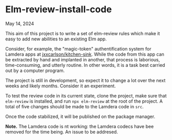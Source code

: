 # Elm-review-install-code

May 14, 2024

This aim of this project is to write a set of elm-review rules
which make it easy to add new abilities to an existing Elm app.

Consider, for example, the "magic-token" authentification
system for Lamdera apps at [jxxcarlson/kitchen-sink](https://github.com/jxxcarlson/kitchen-sink).
While the code from this app can be extracted by hand and implanted
in another, that process is laborious, time-consuming, and
utterly routine. In other words, it is a task best carried out by a 
computer program.

The project is still in development, so expect it to change a lot
over the next weeks and likely months.  Consider it an experiment.

To test the review code in its current state, clone the project, make sure
that `elm-review` is installed, and run `npx elm-review` at the 
root of the project.  A total of five changes should be made to 
the Lamdera code in `src`.

Once the code stabilized, it will be published on the package manager.


**Note.** The Lamdera code is nt working: the Lamdera codecs have bee
removed for the time being.  An issue to be addresed.
